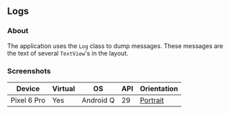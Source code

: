 ## Logs

### About

The application uses the ```Log``` class to dump messages. These messages are the text of
several ```TextView```'s in the layout.

### Screenshots

| Device      | Virtual | OS        | API | Orientation                                                                                                        |
|-------------|---------|-----------|-----|--------------------------------------------------------------------------------------------------------------------|
| Pixel 6 Pro | Yes     | Android Q | 29  | [Portrait](https://user-images.githubusercontent.com/122201501/225714995-ddcb0872-683c-4740-bf17-eacdd9f28f4a.png) |
